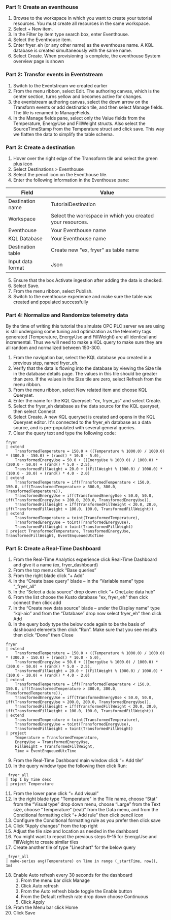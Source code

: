 ### Part 1: Create an eventhouse
1. Browse to the workspace in which you want to create your tutorial resources. You must create all resources in the same workspace.
2. Select + New item.
3. In the Filter by item type search box, enter Eventhouse.
4. Select the Eventhouse item.
5. Enter fryer_eh (or any other name) as the eventhouse name. A KQL database is created simultaneously with the same name.
6. Select Create. When provisioning is complete, the eventhouse System overview page is shown

### Part 2: Transfor events in Eventstream
1. Switch to the Eventstream we created earlier
2. From the menu ribbon, select Edit. The authoring canvas, which is the center section, turns yellow and becomes active for changes.
3.  the eventstream authoring canvas, select the down arrow on the Transform events or add destination tile, and then select Manage fields. The tile is renamed to ManageFields.
4.  In the Manage fields pane, select only the Value fields from the Temperature, EnergyUse and FillWeight structs. Also select the SourceTimeStamp from the Temperature struct and click save. This way we flatten the data to simplify the table schema. 

### Part 3: Create a destination
1. Hover over the right edge of the Transoform tile and select the green plus icon
2. Select Destinations > Eventhouse
3. Select the pencil icon on the Eventhouse tile.
4. Enter the following information in the Eventhouse pane:

| Field	            |   Value                                                       |
| ------            |   -----                                                       |
| Destination name  |	TutorialDestination                                         |
| Workspace         |	Select the workspace in which you created your resources.   |
| Eventhouse        |	Your Eventhouse name                                        |
| KQL Database      |	Your Eventhouse name                                        |
| Destination table |	Create new "ex, fryer" as table name                        |
| Input data format |	Json                                                        |

5. Ensure that the box Activate ingestion after adding the data is checked.
6. Select Save.
7. From the menu ribbon, select Publish.
8. Switch to the eventhouse experience and make sure the table was created and populated successfully

### Part 4: Normalize and Randomize telemetry data
By the time of writing this tutorial the simulate OPC PLC server we are using is still undergoing some tuning and optimization as the telemetry tags generated (Temperature, EnergyUse and FillWeight) are all identical and incremental. Thus we will need to make a KQL query to make sure they are all random and normalized between 150-300.
1. From the navigation bar, select the KQL database you created in a previous step, named fryer_eh.
2. Verify that the data is flowing into the database by viewing the Size tile in the database details page. The values in this tile should be greater than zero. If the values in the Size tile are zero, select Refresh from the menu ribbon.
3. From the menu ribbon, select New related item and choose KQL Queryset.
4. Enter the name for the KQL Queryset: "ex, fryer_qs" and select Create.
5. Select the fryer_eh database as the data source for the KQL queryset, then select Connect
6. Select Create. A new KQL queryset is created and opens in the KQL Queryset editor. It's connected to the fryer_eh database as a data source, and is pre-populated with several general queries.
7. Clear the query text and type the following code:

```
fryer
| extend 
    TransformedTemperature = 150.0 + ((Temperature % 1000.0) / 1000.0) * (300.0 - 150.0) + (rand() * 10.0 - 5.0),
    TransformedEnergyUse = 50.0 + ((EnergyUse % 1000.0) / 1000.0) * (200.0 - 50.0) + (rand() * 5.0 - 2.5),
    TransformedFillWeight = 20.0 + ((FillWeight % 1000.0) / 1000.0) * (100.0 - 20.0) + (rand() * 4.0 - 2.0)
| extend 
    TransformedTemperature = iff(TransformedTemperature < 150.0, 150.0, iff(TransformedTemperature > 300.0, 300.0, TransformedTemperature)),
    TransformedEnergyUse = iff(TransformedEnergyUse < 50.0, 50.0, iff(TransformedEnergyUse > 200.0, 200.0, TransformedEnergyUse)),
    TransformedFillWeight = iff(TransformedFillWeight < 20.0, 20.0, iff(TransformedFillWeight > 100.0, 100.0, TransformedFillWeight))
| extend 
    TransformedTemperature = toint(TransformedTemperature),
    TransformedEnergyUse = toint(TransformedEnergyUse),
    TransformedFillWeight = toint(TransformedFillWeight)
| project TransformedTemperature, TransformedEnergyUse, TransformedFillWeight, EventEnqueuedUtcTime
```

### Part 5: Create a Real-Time Dashboard
1. From the Real-Time Analytics experience click Real-Time Dashboard and give it a name (ex, fryer_dashboard)
2. From the top menu click “Base queries”
3. From the right blade click “+ Add”
4. In the “Create base query” blade – in the “Variable name” type “_fryer_all”
5. In the “Select a data source” drop down click “+ OneLake data hub”
6. From the list choose the Kusto database "ex, fryer_eh" then clck connect then click add
7. In the “Create new data source” blade – under the Display name” type “kql-aio” and from the “Database” drop now select fryer_eh" then click Add
8. In the query body type the below code again to be the basis of dashboard elements then click “Run”. Make sure that you see results then click “Done” then Close

```
fryer
| extend 
    TransformedTemperature = 150.0 + ((Temperature % 1000.0) / 1000.0) * (300.0 - 150.0) + (rand() * 10.0 - 5.0),
    TransformedEnergyUse = 50.0 + ((EnergyUse % 1000.0) / 1000.0) * (200.0 - 50.0) + (rand() * 5.0 - 2.5),
    TransformedFillWeight = 20.0 + ((FillWeight % 1000.0) / 1000.0) * (100.0 - 20.0) + (rand() * 4.0 - 2.0)
| extend 
    TransformedTemperature = iff(TransformedTemperature < 150.0, 150.0, iff(TransformedTemperature > 300.0, 300.0, TransformedTemperature)),
    TransformedEnergyUse = iff(TransformedEnergyUse < 50.0, 50.0, iff(TransformedEnergyUse > 200.0, 200.0, TransformedEnergyUse)),
    TransformedFillWeight = iff(TransformedFillWeight < 20.0, 20.0, iff(TransformedFillWeight > 100.0, 100.0, TransformedFillWeight))
| extend 
    TransformedTemperature = toint(TransformedTemperature),
    TransformedEnergyUse = toint(TransformedEnergyUse),
    TransformedFillWeight = toint(TransformedFillWeight)
| project 
    Temperature = TransformedTemperature, 
    EnergyUse = TransformedEnergyUse, 
    FillWeight = TransformedFillWeight, 
    Time = EventEnqueuedUtcTime 
```
9. From the Real-Time Dashboard main window click “+ Add tile”
10. In the query window type the following then click Run:
```
_fryer_all
| top 1 by Time desc
| project Temperature
```
11. From the lower pane click “+ Add visual”
12. In the right blade type "Temperature" in the Tile name, choose “Stat” from the “Visual type” drop down menu, choose “Large” from the Text size, choose "Temperature" (real)” from the Data menu, and from the Conditional formatting click “+ Add rule” then click pencil icon
13. Configure the Conditional formatting rule as you prefer then click save
14. Click “Apply changes” from the top right
15. Adjust the tile size and location as needed in the dashboard
16. You might want to repeat the previous steps 9-15 for EnergyUse and FillWeight to create similar tiles
17. Create another tile of type "Linechart" for the below query
```
_fryer_all
| make-series avg(Temperature) on Time in range (_startTime, now(), 1m) 
```
18. Enable Auto refresh every 30 seconds for the dashboard
    1.  From the menu bar click Manage
    2.  Click Auto refresh
    3.  From the Auto refresh blade toggle the Enable button
    4.  From the Default refhesh rate drop down choose Continuous
    5.  Click Apply
19. From the Menu bar click Home
20. Click Save

